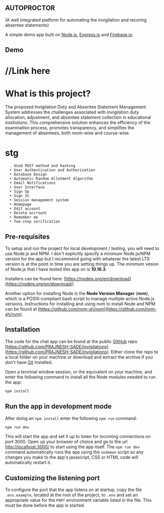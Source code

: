 ## AUTOPROCTOR

(A well integrated platform for automating the invigilation and recoring absentee statements)

A simple demo app built on [Node.js](https://nodejs.org/), [Express.js](https://expressjs.com/) and [Firebase.io](https://firebase.io/).

## Demo

# //Link here


# What is this project?
The proposed Invigilation Duty and Absentee Statement Management System addresses the challenges associated with invigilation duty allocation, adjustment, and absentee statement collection in educational institutions. This comprehensive solution enhances the efficiency of the examination process, promotes transparency, and simplifies the management of absentees, both room-wise and course-wise.

# stg
      . Used POST method and hashing
      • User Authentication and Authorization
      • Database Design
      • Automatic Random Allotment Algorithm
      • Email Notifications
      • User Interface
      • Sign Up
      • Sign In
      • Session management system
      • Homepage
      • Edit account
      • Delete acc•ount
      • Remember me
      • Two-step verification
       

## Pre-requisites

To setup and run the project for local development / testing, you will need to use Node.js and NPM. I don't explicitly specify a minimum Node.js/NPM version for the app but I recommend going with whatever the latest LTS version is at the point in time you are setting things up. The minimum vesion of Node.js that I have tested this app on is **10.16.3**.

Installers can be found here: [https://nodejs.org/en/download](https://nodejs.org/en/download/)

Another option for installing Node is the **Node Version Manager** (**nvm**), which is a POSIX-compliant bash script to manage multiple active Node.js versions. Instructions for installing and using nvm to install Node and NPM can be found at [https://github.com/nvm-sh/nvm](https://github.com/nvm-sh/nvm).

## Installation

The code for the chat app can be found at the public [GitHub](https://github.com/) repo [https://github.com/PRAJNESH-SADE/invigilations]
(https://github.com/PRAJNESH-SADE/invigilations). Either clone the repo to a local folder on your machine or download and extract the archive if you don't have [Git](https://git-scm.com/) installed.

Open a terminal window session, or the equivalent on your machine, and enter the following command to install all the Node modules needed to run the app:

```sh
npm install
```

## Run the app in development mode

After doing an `npm install` enter the following `npm run` command:

```sh
npm run dev
```

This will start the app and set it up to listen for incoming connections on port 3000. Open up your browser of choice and go to the url [http://localhost:3000/](http://localhost:3000/) to start using the app itself. The `npm run dev` command automatically runs the app using the `nodemon` script so any changes you make to the app's javascript, CSS or HTML code will automatically restart it.

## Customizing the listening port

To configure the port that the app listens on at startup, copy the file `.env.example`, located at the root of the project, to `.env` and set an appropriate value for the `PORT` environment variable listed in the file. This must be done before the app is started.
